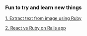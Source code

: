 ### Fun to try and learn new things

[1. Extract text from image using Ruby](extracting-text-fom-images-using-ruby/readme.md)

[2. React vs Ruby on Rails app](react-rails-app/README.md)